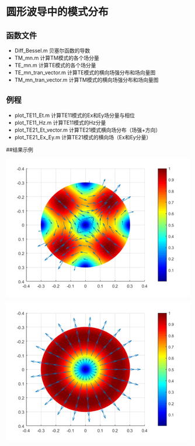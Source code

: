 # 圆形波导中的模式分布

## 函数文件
* Diff_Bessel.m  贝塞尔函数的导数
* TM_mn.m  计算TM模式的各个场分量
* TE_mn.m  计算TE模式的各个场分量
* TE_mn_tran_vector.m 计算TE模式的横向场强分布和场向量图
* TM_mn_tran_vector.m 计算TM模式的横向场强分布和场向量图

## 例程
* plot_TE11_Et.m 计算TE11模式的Ex和Ey场分量与相位
* plot_TE11_Hz.m 计算TE11模式的Hz分量
* plot_TE21_Et_vector.m 计算TE21模式横向场分布（场强+方向）
* plot_TE21_Ex_Ey.m 计算TE21模式的横向场（Ex和Ey分量）

##结果示例

 ![TE21模式横向场分布](https://raw.githubusercontent.com/FraserStephen/Mode_in_circular_waveguide/master/Pic/TE21_Et_vector.png)

 ![TM01模式的横向场分布](https://raw.githubusercontent.com/FraserStephen/Mode_in_circular_waveguide/master/Pic/TM01_Et_vector.png)
